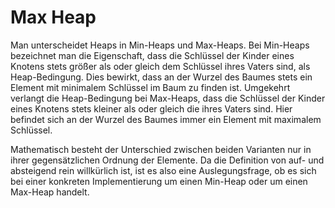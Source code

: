 # Max Heap

Man unterscheidet Heaps in Min-Heaps und Max-Heaps. Bei Min-Heaps bezeichnet man die Eigenschaft, dass die Schlüssel der Kinder eines Knotens stets größer als oder gleich dem Schlüssel ihres Vaters sind, als Heap-Bedingung. Dies bewirkt, dass an der Wurzel des Baumes stets ein Element mit minimalem Schlüssel im Baum zu finden ist. Umgekehrt verlangt die Heap-Bedingung bei Max-Heaps, dass die Schlüssel der Kinder eines Knotens stets kleiner als oder gleich die ihres Vaters sind. Hier befindet sich an der Wurzel des Baumes immer ein Element mit maximalem Schlüssel.

Mathematisch besteht der Unterschied zwischen beiden Varianten nur in ihrer gegensätzlichen Ordnung der Elemente. Da die Definition von auf- und absteigend rein willkürlich ist, ist es also eine Auslegungsfrage, ob es sich bei einer konkreten Implementierung um einen Min-Heap oder um einen Max-Heap handelt.

